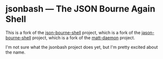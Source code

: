 # jsonbash — The JSON Bourne Again Shell

This is a fork of the [json-bourne-shell](https://github.com/Breton/json-bourne-shell) project,
which is a fork of the [jason-bourne-shell](https://github.com/bostonaholic/jason-bourne-shell) project,
which is a fork of the [matt-daemon](https://github.com/searls/matt-daemon) project.

I'm not sure what the jsonbash project does yet, but I'm pretty excited about the name.
